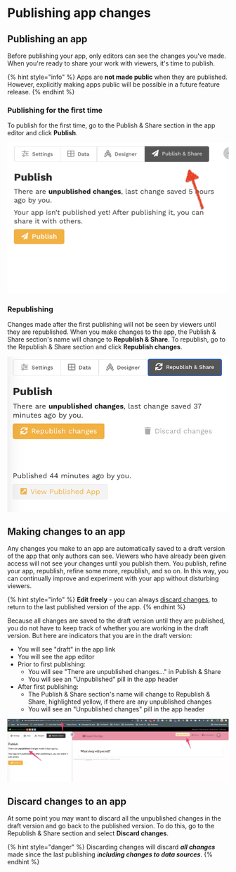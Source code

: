 # Publishing app changes

## Publishing an app

Before publishing your app, only editors can see the changes you've made. When you're ready to share your work with viewers, it's time to publish. 

{% hint style="info" %}
Apps are **not made public** when they are published. However, explicitly making apps public will be possible in a future feature release. 
{% endhint %}

### Publishing for the first time

To publish for the first time, go to the Publish & Share section in the app editor and click **Publish**.

![](../../.gitbook/assets/screen-shot-2020-07-17-at-3.16.10-pm.png)

### Republishing

Changes made after the first publishing will not be seen by viewers until they are republished. When you make changes to the app, the Publish & Share section's name will change to **Republish & Share**. To republish, go to the Republish & Share section and click **Republish changes**. 

![Republish &amp; Share after first publishing](../../.gitbook/assets/image%20%2828%29.png)

## Making changes to an app

Any changes you make to an app are automatically saved to a draft version of the app that only authors can see. Viewers who have already been given access will not see your changes until you publish them. You publish, refine your app, republish, refine some more, republish, and so on. In this way, you can continually improve and experiment with your app without disturbing viewers. 

{% hint style="info" %}
**Edit freely** - you can always [discard changes](https://juicebox.gitbook.io/juicebox/authoring-apps/publish-and-share/publishing-app-changes#discard-changes-to-an-app), to return to the last published version of the app.
{% endhint %}

Because all changes are saved to the draft version until they are published, you do not have to keep track of whether you are working in the draft version. But here are indicators that you are in the draft version:

* You will see "draft" in the app link
* You will see the app editor
* Prior to first publishing:
  * You will see "There are unpublished changes..." in Publish & Share
  * You will see an "Unpublished" pill in the app header
* After first publishing:
  * The Publish & Share section's name will change to Republish & Share, highlighted yellow, if there are any unpublished changes
  * You will see an "Unpublished changes" pill in the app header

![](../../.gitbook/assets/image%20%283%29.png)



## Discard changes to an app

At some point you may want to discard all the unpublished changes in the draft version and go back to the published version. To do this, go to the Republish & Share section and select **Discard changes**. 

{% hint style="danger" %}
Discarding changes will discard _**all changes**_ made since the last publishing _i**ncluding changes to data sources**_. 
{% endhint %}



